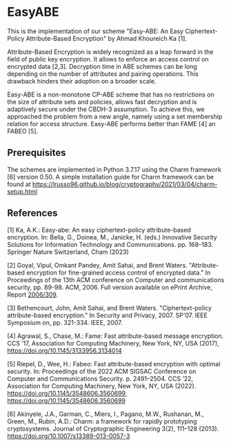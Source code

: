 # EasyABE
This is the implementation of our scheme "Easy-ABE: An Easy Ciphertext-Policy Attribute-Based Encryption" by Ahmad Khoureich Ka [1].

Attribute-Based Encryption is widely recognized as a leap forward in the field of public key encryption. It allows to enforce an access control on encrypted data [2,3]. Decryption time in ABE schemes can be long depending on the number of attributes and pairing operations. This drawback hinders their adoption on a broader scale.

Easy-ABE is a non-monotone CP-ABE scheme that has no restrictions on the size of attribute sets and policies, allows fast decryption and is adaptively secure under the CBDH-3 assumption. To achieve this, we approached the problem from a new angle, namely using a set membership relation for access structure. Easy-ABE performs better than FAME [4] an FABEO [5].

## Prerequisites
The schemes are implemented in Python 3.7.17 using the Charm framework [6] version 0.50.
A simple installation guide for Charm framework can be found at https://lrusso96.github.io/blog/cryptography/2021/03/04/charm-setup.html

## References

[1] Ka, A.K.: Easy-abe: An easy ciphertext-policy attribute-based encryption. In: Bella, G., Doinea, M., Janicke, H. (eds.) Innovative Security Solutions for Information Technology and Communications. pp. 168–183. Springer Nature Switzerland, Cham (2023)

[2] Goyal, Vipul, Omkant Pandey, Amit Sahai, and Brent Waters. "Attribute-based encryption for fine-grained access control of encrypted data." In Proceedings of the 13th ACM conference on Computer and communications security, pp. 89-98. ACM, 2006. Full version available on ePrint Archive, Report [2006/309](https://eprint.iacr.org/2006/309).

[3] Bethencourt, John, Amit Sahai, and Brent Waters. "Ciphertext-policy attribute-based encryption." In Security and Privacy, 2007. SP'07. IEEE Symposium on, pp. 321-334. IEEE, 2007.

[4] Agrawal, S., Chase, M.: Fame: Fast attribute-based message encryption. CCS ’17, Association for Computing Machinery, New York, NY, USA (2017), https://doi.org/10.1145/3133956.3134014

[5] Riepel, D., Wee, H.: Fabeo: Fast attribute-based encryption with optimal security. In: Proceedings of the 2022 ACM SIGSAC Conference on Computer and Communications Security. p. 2491–2504. CCS ’22, Association for Computing Machinery, New York, NY, USA (2022). https://doi.org/10.1145/3548606.3560699, https://doi.org/10.1145/3548606.3560699

[6] Akinyele, J.A., Garman, C., Miers, I., Pagano, M.W., Rushanan, M., Green, M., Rubin, A.D.: Charm: a framework for rapidly prototyping cryptosystems. Journal of Cryptographic Engineering 3(2), 111–128 (2013). https://doi.org/10.1007/s13389-013-0057-3
